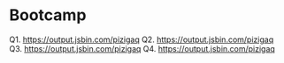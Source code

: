 # Bootcamp
Q1. https://output.jsbin.com/pizigaq
Q2. https://output.jsbin.com/pizigaq
Q3. https://output.jsbin.com/pizigaq
Q4. https://output.jsbin.com/pizigaq
